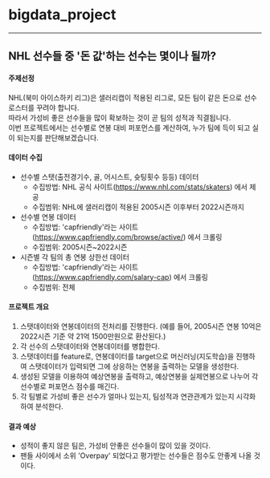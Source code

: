 # bigdata_project
-----------------------------------------
## NHL 선수들 중 '돈 값'하는 선수는 몇이나 될까?

#### 주제선정
NHL(북미 아이스하키 리그)은 샐러리캡이 적용된 리그로, 모든 팀이 같은 돈으로 선수 로스터를 꾸려야 합니다.  
따라서 가성비 좋은 선수들을 많이 확보하는 것이 곧 팀의 성적과 직결됩니다.  
이번 프로젝트에서는 선수별로 연봉 대비 퍼포먼스를 계산하여, 누가 팀에 득이 되고 실이 되는지를 판단해보겠습니다.


#### 데이터 수집
* 선수별 스탯(출전경기수, 골, 어시스트, 슛팅횟수 등등) 데이터
  * 수집방법: NHL 공식 사이트(https://www.nhl.com/stats/skaters) 에서 제공
  * 수집범위: NHL에 샐러리캡이 적용된 2005시즌 이후부터 2022시즌까지
* 선수별 연봉 데이터
  * 수집방법: 'capfriendly'라는 사이트(https://www.capfriendly.com/browse/active/) 에서 크롤링
  * 수집범위: 2005시즌~2022시즌
* 시즌별 각 팀의 총 연봉 상한선 데이터
  * 수집방법: 'capfriendly'라는 사이트(https://www.capfriendly.com/salary-cap) 에서 크롤링
  * 수집범위: 전체


#### 프로젝트 개요

1. 스탯데이터와 연봉데이터의 전처리를 진행한다. (예를 들어, 2005시즌 연봉 10억은 2022시즌 기준 약 21억 1500만원으로 환산된다.)
2. 각 선수의 스탯데이터와 연봉데이터를 병합한다.
3. 스탯데이터를 feature로, 연봉데이터를 target으로 머신러닝(지도학습)을 진행하여 스탯데이터가 입력되면 그에 상응하는 연봉을 출력하는 모델을 생성한다.
4. 생성된 모델을 이용하여 예상연봉을 출력하고, 예상연봉을 실제연봉으로 나누어 각 선수별로 퍼포먼스 점수를 매긴다.
5. 각 팀별로 가성비 좋은 선수가 얼마나 있는지, 팀성적과 연관관계가 있는지 시각화하여 분석한다.


#### 결과 예상

* 성적이 좋지 않은 팀은, 가성비 안좋은 선수들이 많이 있을 것이다.
* 팬들 사이에서 소위 'Overpay' 되었다고 평가받는 선수들은 점수도 안좋게 나올 것이다.
